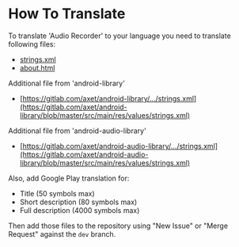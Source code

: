 # How To Translate

To translate 'Audio Recorder' to your language you need to translate following files:

  * [strings.xml](/app/src/main/res/values/strings.xml)
  * [about.html](/app/src/main/res/raw/about.html)

Additional file from 'android-library'
  * [https://gitlab.com/axet/android-library/.../strings.xml](https://gitlab.com/axet/android-library/blob/master/src/main/res/values/strings.xml)

Additional file from 'android-audio-library'
  * [https://gitlab.com/axet/android-audio-library/.../strings.xml](https://gitlab.com/axet/android-audio-library/blob/master/src/main/res/values/strings.xml)

Also, add Google Play translation for:
  * Title (50 symbols max)
  * Short description (80 symbols max)
  * Full description (4000 symbols max)

Then add those files to the repository using "New Issue" or "Merge Request" against the `dev` branch.
